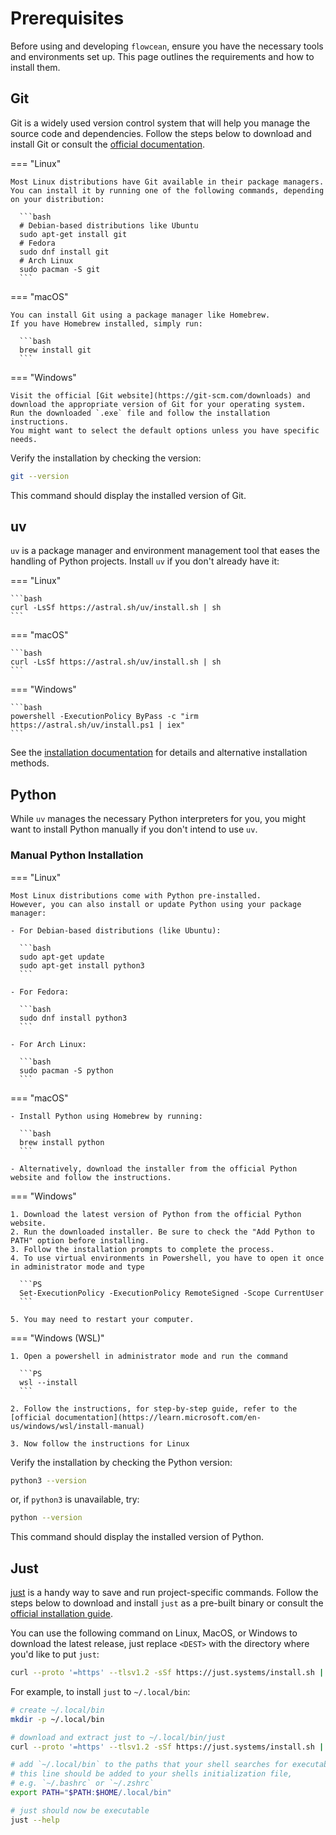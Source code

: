 # Prerequisites

Before using and developing `flowcean`, ensure you have the necessary tools and environments set up.
This page outlines the requirements and how to install them.

## Git

Git is a widely used version control system that will help you manage the source code and dependencies.
Follow the steps below to download and install Git or consult the [official documentation](https://git-scm.com/book/en/v2/Getting-Started-Installing-Git).

=== "Linux"

    Most Linux distributions have Git available in their package managers.
    You can install it by running one of the following commands, depending on your distribution:

      ```bash
      # Debian-based distributions like Ubuntu
      sudo apt-get install git
      # Fedora
      sudo dnf install git
      # Arch Linux
      sudo pacman -S git
      ```

=== "macOS"

    You can install Git using a package manager like Homebrew.
    If you have Homebrew installed, simply run:

      ```bash
      brew install git
      ```

=== "Windows"

    Visit the official [Git website](https://git-scm.com/downloads) and download the appropriate version of Git for your operating system.
    Run the downloaded `.exe` file and follow the installation instructions.
    You might want to select the default options unless you have specific needs.

Verify the installation by checking the version:

```bash
git --version
```

This command should display the installed version of Git.

## uv

`uv` is a package manager and environment management tool that eases the handling of Python projects.
Install `uv` if you don't already have it:

=== "Linux"

    ```bash
    curl -LsSf https://astral.sh/uv/install.sh | sh
    ```

=== "macOS"

    ```bash
    curl -LsSf https://astral.sh/uv/install.sh | sh
    ```

=== "Windows"

    ```bash
    powershell -ExecutionPolicy ByPass -c "irm https://astral.sh/uv/install.ps1 | iex"
    ```

See the [installation documentation](https://docs.astral.sh/uv/getting-started/installation/) for details and alternative installation methods.

## Python

While `uv` manages the necessary Python interpreters for you, you might want to install Python manually if you don't intend to use `uv`.

### Manual Python Installation

=== "Linux"

    Most Linux distributions come with Python pre-installed.
    However, you can also install or update Python using your package manager:

    - For Debian-based distributions (like Ubuntu):

      ```bash
      sudo apt-get update
      sudo apt-get install python3
      ```

    - For Fedora:

      ```bash
      sudo dnf install python3
      ```

    - For Arch Linux:

      ```bash
      sudo pacman -S python
      ```

=== "macOS"

    - Install Python using Homebrew by running:

      ```bash
      brew install python
      ```

    - Alternatively, download the installer from the official Python website and follow the instructions.

=== "Windows"

    1. Download the latest version of Python from the official Python website.
    2. Run the downloaded installer. Be sure to check the "Add Python to PATH" option before installing.
    3. Follow the installation prompts to complete the process.
    4. To use virtual environments in Powershell, you have to open it once in administrator mode and type

      ```PS
      Set-ExecutionPolicy -ExecutionPolicy RemoteSigned -Scope CurrentUser
      ```

    5. You may need to restart your computer.

=== "Windows (WSL)"

    1. Open a powershell in administrator mode and run the command

      ```PS
      wsl --install
      ```

    2. Follow the instructions, for step-by-step guide, refer to the [official documentation](https://learn.microsoft.com/en-us/windows/wsl/install-manual)

    3. Now follow the instructions for Linux


Verify the installation by checking the Python version:

```bash
python3 --version
```

or, if `python3` is unavailable, try:

```bash
python --version
```

This command should display the installed version of Python.

## Just

[just](https://github.com/casey/just) is a handy way to save and run project-specific commands.
Follow the steps below to download and install `just` as a pre-built binary or consult the [official installation guide](https://github.com/casey/just?tab=readme-ov-file#installation).

You can use the following command on Linux, MacOS, or Windows to download the latest release, just replace `<DEST>` with the directory where you'd like to put `just`:

```bash
curl --proto '=https' --tlsv1.2 -sSf https://just.systems/install.sh | bash -s -- --to <DEST>
```

For example, to install `just` to `~/.local/bin`:

```bash
# create ~/.local/bin
mkdir -p ~/.local/bin

# download and extract just to ~/.local/bin/just
curl --proto '=https' --tlsv1.2 -sSf https://just.systems/install.sh | bash -s -- --to ~/.local/bin

# add `~/.local/bin` to the paths that your shell searches for executables
# this line should be added to your shells initialization file,
# e.g. `~/.bashrc` or `~/.zshrc`
export PATH="$PATH:$HOME/.local/bin"

# just should now be executable
just --help
```
